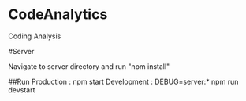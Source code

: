 # CodeAnalytics
Coding Analysis


#Server

Navigate to server directory and run "npm install"

##Run
Production     : npm start
Development    : DEBUG=server:* npm run devstart
